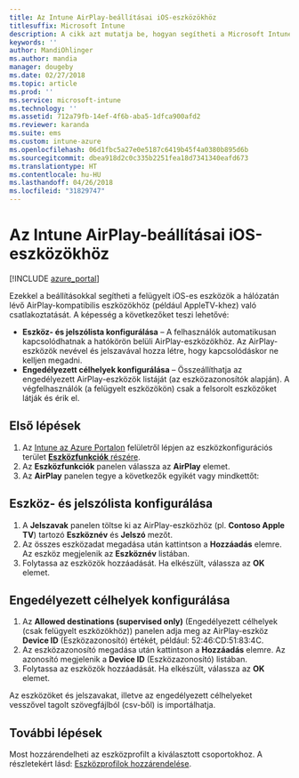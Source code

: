 ```yaml
---
title: Az Intune AirPlay-beállításai iOS-eszközökhöz
titlesuffix: Microsoft Intune
description: A cikk azt mutatja be, hogyan segítheti a Microsoft Intune az iOS-es eszközök automatikus csatlakoztatását AirPlay-kompatibilis eszközökhöz.
keywords: ''
author: MandiOhlinger
ms.author: mandia
manager: dougeby
ms.date: 02/27/2018
ms.topic: article
ms.prod: ''
ms.service: microsoft-intune
ms.technology: ''
ms.assetid: 712a79fb-14ef-4f6b-aba5-1dfca900afd2
ms.reviewer: karanda
ms.suite: ems
ms.custom: intune-azure
ms.openlocfilehash: 06d1fbc5a27e0e5187c6419b45f4a0380b895d6b
ms.sourcegitcommit: dbea918d2c0c335b2251fea18d7341340eafd673
ms.translationtype: HT
ms.contentlocale: hu-HU
ms.lasthandoff: 04/26/2018
ms.locfileid: "31829747"
---
```

# <a name="intune-airplay-settings-for-ios-devices"></a>Az Intune AirPlay-beállításai iOS-eszközökhöz

[!INCLUDE [azure_portal](./includes/azure_portal.md)]

Ezekkel a beállításokkal segítheti a felügyelt iOS-es eszközök a hálózatán lévő AirPlay-kompatibilis eszközökhöz (például AppleTV-khez) való csatlakoztatását.
A képesség a következőket teszi lehetővé:

- **Eszköz- és jelszólista konfigurálása** – A felhasználók automatikusan kapcsolódhatnak a hatókörön belüli AirPlay-eszközökhöz. Az AirPlay-eszközök nevével és jelszavával hozza létre, hogy kapcsolódáskor ne kelljen megadni.
- **Engedélyezett célhelyek konfigurálása** – Összeállíthatja az engedélyezett AirPlay-eszközök listáját (az eszközazonosítók alapján). A végfelhasználók (a felügyelt eszközökön) csak a felsorolt eszközöket látják és érik el.

## <a name="get-started"></a>Első lépések

1. Az [Intune az Azure Portalon](https://portal.azure.com) felületről lépjen az eszközkonfigurációs terület [**Eszközfunkciók** részére](device-features-configure.md). 
1. Az **Eszközfunkciók** panelen válassza az **AirPlay** elemet.
2. Az **AirPlay** panelen tegye a következők egyikét vagy mindkettőt:

## <a name="configure-a-device-and-password-list"></a>Eszköz- és jelszólista konfigurálása

1. A **Jelszavak** panelen töltse ki az AirPlay-eszközhöz (pl. **Contoso Apple TV**) tartozó **Eszköznév** és **Jelszó** mezőt.
2. Az összes eszközadat megadása után kattintson a **Hozzáadás** elemre. Az eszköz megjelenik az **Eszköznév** listában.
3. Folytassa az eszközök hozzáadását. Ha elkészült, válassza az **OK** elemet.


## <a name="configure-allowed-destinations"></a>Engedélyezett célhelyek konfigurálása

1. Az **Allowed destinations (supervised only)** (Engedélyezett célhelyek (csak felügyelt eszközökhöz)) panelen adja meg az AirPlay-eszköz **Device ID** (Eszközazonosító) értékét, például: 52:46:CD:51:83:4C.
2. Az eszközazonosító megadása után kattintson a **Hozzáadás** elemre. Az azonosító megjelenik a **Device ID** (Eszközazonosító) listában.
3. Folytassa az eszközök hozzáadását. Ha elkészült, válassza az **OK** elemet.

Az eszközöket és jelszavakat, illetve az engedélyezett célhelyeket vesszővel tagolt szövegfájlból (csv-ből) is importálhatja.


## <a name="next-steps"></a>További lépések

Most hozzárendelheti az eszközprofilt a kiválasztott csoportokhoz. A részletekért lásd: [Eszközprofilok hozzárendelése](device-profile-assign.md).

